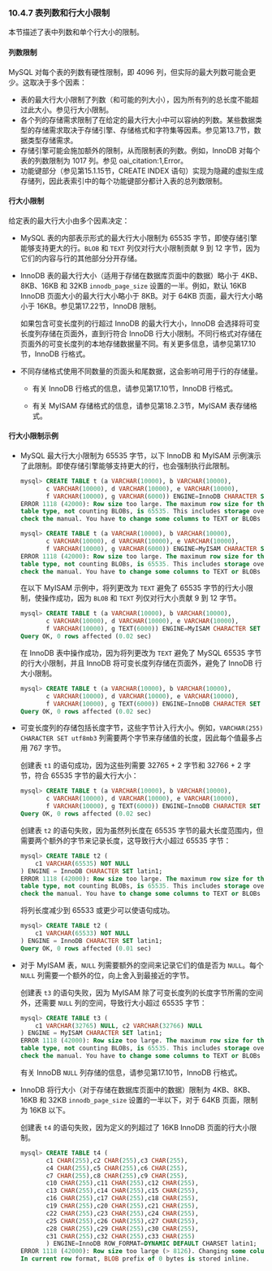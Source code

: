 ### 10.4.7 表列数和行大小限制

本节描述了表中列数和单个行大小的限制。

#### 列数限制

MySQL 对每个表的列数有硬性限制，即 4096 列，但实际的最大列数可能会更少。这取决于多个因素：

- 表的最大行大小限制了列数（和可能的列大小），因为所有列的总长度不能超过此大小。参见行大小限制。
- 各个列的存储需求限制了在给定的最大行大小中可以容纳的列数。某些数据类型的存储需求取决于存储引擎、存储格式和字符集等因素。参见第13.7节，数据类型存储需求。
- 存储引擎可能会施加额外的限制，从而限制表的列数。例如，InnoDB 对每个表的列数限制为 1017 列。参见 oai_citation:1,Error。
- 功能键部分（参见第15.1.15节，CREATE INDEX 语句）实现为隐藏的虚拟生成存储列，因此表索引中的每个功能键部分都计入表的总列数限制。

#### 行大小限制

给定表的最大行大小由多个因素决定：

- MySQL 表的内部表示形式的最大行大小限制为 65535 字节，即使存储引擎能够支持更大的行。`BLOB` 和 `TEXT` 列仅对行大小限制贡献 9 到 12 字节，因为它们的内容与行的其他部分分开存储。

- InnoDB 表的最大行大小（适用于存储在数据库页面中的数据）略小于 4KB、8KB、16KB 和 32KB `innodb_page_size` 设置的一半。例如，默认 16KB InnoDB 页面大小的最大行大小略小于 8KB。对于 64KB 页面，最大行大小略小于 16KB。参见第17.22节，InnoDB 限制。

  如果包含可变长度列的行超过 InnoDB 的最大行大小，InnoDB 会选择将可变长度列存储在页面外，直到行符合 InnoDB 行大小限制。不同行格式对存储在页面外的可变长度列的本地存储数据量不同。有关更多信息，请参见第17.10节，InnoDB 行格式。

- 不同存储格式使用不同数量的页面头和尾数据，这会影响可用于行的存储量。

  - 有关 InnoDB 行格式的信息，请参见第17.10节，InnoDB 行格式。


  - 有关 MyISAM 存储格式的信息，请参见第18.2.3节，MyISAM 表存储格式。


#### 行大小限制示例

- MySQL 最大行大小限制为 65535 字节，以下 InnoDB 和 MyISAM 示例演示了此限制。即使存储引擎能够支持更大的行，也会强制执行此限制。

  ```sql
  mysql> CREATE TABLE t (a VARCHAR(10000), b VARCHAR(10000),
         c VARCHAR(10000), d VARCHAR(10000), e VARCHAR(10000),
         f VARCHAR(10000), g VARCHAR(6000)) ENGINE=InnoDB CHARACTER SET latin1;
  ERROR 1118 (42000): Row size too large. The maximum row size for the used
  table type, not counting BLOBs, is 65535. This includes storage overhead,
  check the manual. You have to change some columns to TEXT or BLOBs
  ```

  ```sql
  mysql> CREATE TABLE t (a VARCHAR(10000), b VARCHAR(10000),
         c VARCHAR(10000), d VARCHAR(10000), e VARCHAR(10000),
         f VARCHAR(10000), g VARCHAR(6000)) ENGINE=MyISAM CHARACTER SET latin1;
  ERROR 1118 (42000): Row size too large. The maximum row size for the used
  table type, not counting BLOBs, is 65535. This includes storage overhead,
  check the manual. You have to change some columns to TEXT or BLOBs
  ```

  在以下 MyISAM 示例中，将列更改为 `TEXT` 避免了 65535 字节的行大小限制，使操作成功，因为 `BLOB` 和 `TEXT` 列仅对行大小贡献 9 到 12 字节。

  ```sql
  mysql> CREATE TABLE t (a VARCHAR(10000), b VARCHAR(10000),
         c VARCHAR(10000), d VARCHAR(10000), e VARCHAR(10000),
         f VARCHAR(10000), g TEXT(6000)) ENGINE=MyISAM CHARACTER SET latin1;
  Query OK, 0 rows affected (0.02 sec)
  ```

  在 InnoDB 表中操作成功，因为将列更改为 `TEXT` 避免了 MySQL 65535 字节的行大小限制，并且 InnoDB 将可变长度列存储在页面外，避免了 InnoDB 行大小限制。

  ```sql
  mysql> CREATE TABLE t (a VARCHAR(10000), b VARCHAR(10000),
         c VARCHAR(10000), d VARCHAR(10000), e VARCHAR(10000),
         f VARCHAR(10000), g TEXT(6000)) ENGINE=InnoDB CHARACTER SET latin1;
  Query OK, 0 rows affected (0.02 sec)
  ```

- 可变长度列的存储包括长度字节，这些字节计入行大小。例如，`VARCHAR(255) CHARACTER SET utf8mb3` 列需要两个字节来存储值的长度，因此每个值最多占用 767 字节。

  创建表 `t1` 的语句成功，因为这些列需要 32765 + 2 字节和 32766 + 2 字节，符合 65535 字节的最大行大小：

  ```sql
  mysql> CREATE TABLE t (a VARCHAR(10000), b VARCHAR(10000),
         c VARCHAR(10000), d VARCHAR(10000), e VARCHAR(10000),
         f VARCHAR(10000), g TEXT(6000)) ENGINE=InnoDB CHARACTER SET latin1;
  Query OK, 0 rows affected (0.02 sec)
  ```

  创建表 `t2` 的语句失败，因为虽然列长度在 65535 字节的最大长度范围内，但需要两个额外的字节来记录长度，这导致行大小超过 65535 字节：

  ```sql
  mysql> CREATE TABLE t2 (
      c1 VARCHAR(65535) NOT NULL
  ) ENGINE = InnoDB CHARACTER SET latin1;
  ERROR 1118 (42000): Row size too large. The maximum row size for the used
  table type, not counting BLOBs, is 65535. This includes storage overhead,
  check the manual. You have to change some columns to TEXT or BLOBs
  ```

  将列长度减少到 65533 或更少可以使语句成功。

  ```sql
  mysql> CREATE TABLE t2 (
      c1 VARCHAR(65533) NOT NULL
  ) ENGINE = InnoDB CHARACTER SET latin1;
  Query OK, 0 rows affected (0.01 sec)
  ```

- 对于 MyISAM 表，`NULL` 列需要额外的空间来记录它们的值是否为 `NULL`。每个 `NULL` 列需要一个额外的位，向上舍入到最接近的字节。

  创建表 `t3` 的语句失败，因为 MyISAM 除了可变长度列的长度字节所需的空间外，还需要 `NULL` 列的空间，导致行大小超过 65535 字节：

  ```sql
  mysql> CREATE TABLE t3 (
      c1 VARCHAR(32765) NULL, c2 VARCHAR(32766) NULL
  ) ENGINE = MyISAM CHARACTER SET latin1;
  ERROR 1118 (42000): Row size too large. The maximum row size for the used
  table type, not counting BLOBs, is 65535. This includes storage overhead,
  check the manual. You have to change some columns to TEXT or BLOBs
  ```

  有关 InnoDB `NULL` 列存储的信息，请参见第17.10节，InnoDB 行格式。

- InnoDB 将行大小（对于存储在数据库页面中的数据）限制为 4KB、8KB、16KB 和 32KB `innodb_page_size` 设置的一半以下，对于 64KB 页面，限制为 16KB 以下。

  创建表 `t4` 的语句失败，因为定义的列超过了 16KB InnoDB 页面的行大小限制。

  ```sql
  mysql> CREATE TABLE t4 (
         c1 CHAR(255),c2 CHAR(255),c3 CHAR(255),
         c4 CHAR(255),c5 CHAR(255),c6 CHAR(255),
         c7 CHAR(255),c8 CHAR(255),c9 CHAR(255),
         c10 CHAR(255),c11 CHAR(255),c12 CHAR(255),
         c13 CHAR(255),c14 CHAR(255),c15 CHAR(255),
         c16 CHAR(255),c17 CHAR(255),c18 CHAR(255),
         c19 CHAR(255),c20 CHAR(255),c21 CHAR(255),
         c22 CHAR(255),c23 CHAR(255),c24 CHAR(255),
         c25 CHAR(255),c26 CHAR(255),c27 CHAR(255),
         c28 CHAR(255),c29 CHAR(255),c30 CHAR(255),
         c31 CHAR(255),c32 CHAR(255),c33 CHAR(255)
         ) ENGINE=InnoDB ROW_FORMAT=DYNAMIC DEFAULT CHARSET latin1;
  ERROR 1118 (42000): Row size too large (> 8126). Changing some columns to TEXT or BLOB may help.
  In current row format, BLOB prefix of 0 bytes is stored inline.
  ```